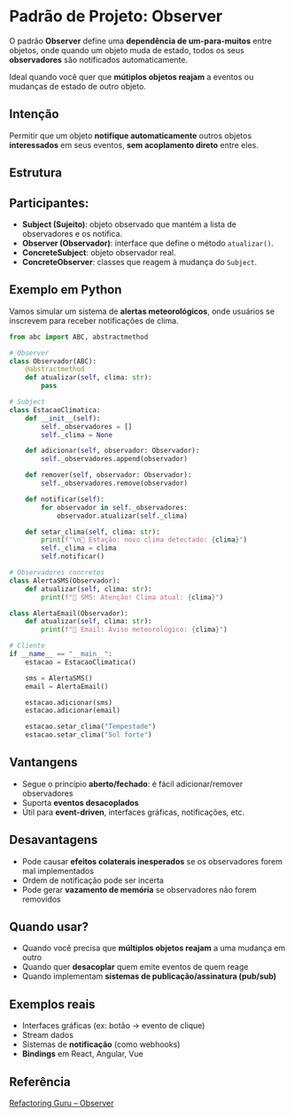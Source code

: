 # Padrão de Projeto: Observer

O padrão **Observer** define uma **dependência de um-para-muitos** entre objetos,
onde quando um objeto muda de estado, todos os seus **observadores** são notificados
automaticamente.

Ideal quando você quer que **mútiplos objetos reajam** a eventos ou mudanças de
estado de outro objeto.

## Intenção

Permitir que um objeto **notifique automaticamente** outros objetos **interessados**
em seus eventos, **sem acoplamento direto** entre eles.

## Estrutura

## Participantes:

- **Subject (Sujeito)**: objeto observado que mantém a lista de observadores e os
notifica.
- **Observer (Observador)**: interface que define o método `atualizar()`.
- **ConcreteSubject**: objeto observador real.
- **ConcreteObserver**: classes que reagem à mudança do `Subject`.

## Exemplo em Python

Vamos simular um sistema de **alertas meteorológicos**, onde usuários se inscrevem
para receber notificações de clima.

```py
from abc import ABC, abstractmethod

# Observer
class Observador(ABC):
    @abstractmethod
    def atualizar(self, clima: str):
        pass

# Subject
class EstacaoClimatica:
    def __init__(self):
        self._observadores = []
        self._clima = None

    def adicionar(self, observador: Observador):
        self._observadores.append(observador)

    def remover(self, observador: Observador):
        self._observadores.remove(observador)

    def notificar(self):
        for observador in self._observadores:
            observador.atualizar(self._clima)

    def setar_clima(self, clima: str):
        print(f"\n📡 Estação: novo clima detectado: {clima}")
        self._clima = clima
        self.notificar()

# Observadores concretos
class AlertaSMS(Observador):
    def atualizar(self, clima: str):
        print(f"📱 SMS: Atenção! Clima atual: {clima}")

class AlertaEmail(Observador):
    def atualizar(self, clima: str):
        print(f"📧 Email: Aviso meteorológico: {clima}")

# Cliente
if __name__ == "__main__":
    estacao = EstacaoClimatica()

    sms = AlertaSMS()
    email = AlertaEmail()

    estacao.adicionar(sms)
    estacao.adicionar(email)

    estacao.setar_clima("Tempestade")
    estacao.setar_clima("Sol forte")
```

## Vantangens

- Segue o princípio **aberto/fechado**: é fácil adicionar/remover observadores
- Suporta **eventos desacoplados**
- Útil para **event-driven**, interfaces gráficas, notificações, etc.

## Desavantagens

- Pode causar **efeitos colaterais inesperados** se os observadores forem mal
implementados
- Ordem de notificação pode ser incerta
- Pode gerar **vazamento de memória** se observadores não forem removidos

## Quando usar?

- Quando você precisa que **múltiplos objetos reajam** a uma mudança em outro
- Quando quer **desacoplar** quem emite eventos de quem reage
- Quando implementam **sistemas de publicação/assinatura (pub/sub)**

## Exemplos reais

- Interfaces gráficas (ex: botão -> evento de clique)
- Stream dados
- Sistemas de **notificação** (como webhooks)
- **Bindings** em React, Angular, Vue

## Referência
[Refactoring Guru – Observer](https://refactoring.guru/pt-br/design-patterns/observer)
